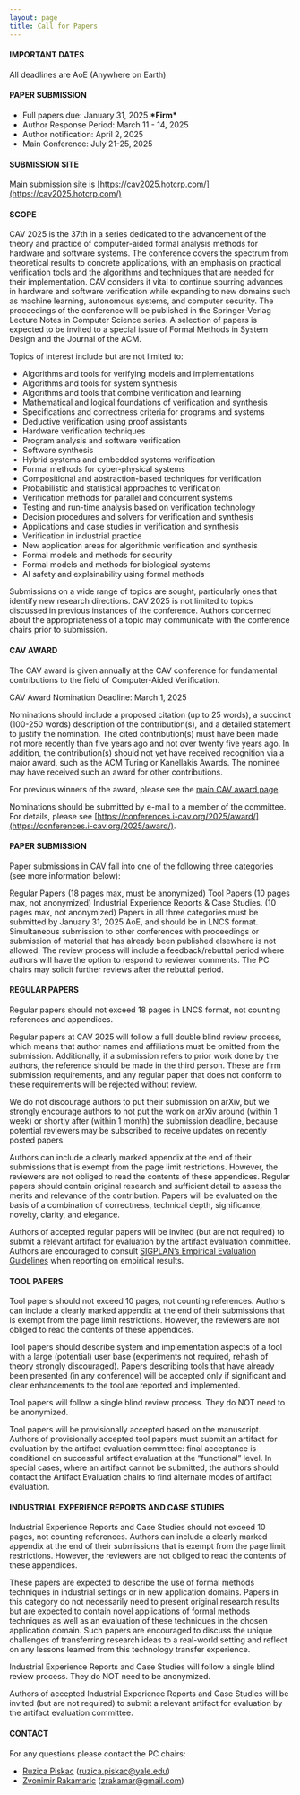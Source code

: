 ```yaml
---
layout: page
title: Call for Papers
---
```


#### IMPORTANT DATES
All deadlines are AoE (Anywhere on Earth)

#### PAPER SUBMISSION 
* Full papers due: January 31, 2025 **\*Firm\***
* Author Response Period: March 11 - 14, 2025
* Author notification: April 2, 2025
* Main Conference: July 21-25, 2025

#### SUBMISSION SITE
Main submission site is [https://cav2025.hotcrp.com/](https://cav2025.hotcrp.com/)

#### SCOPE
CAV 2025 is the 37th in a series dedicated to the advancement of the theory and practice of computer-aided formal analysis methods for hardware and software systems. The conference covers the spectrum from theoretical results to concrete applications, with an emphasis on practical verification tools and the algorithms and techniques that are needed for their implementation. CAV considers it vital to continue spurring advances in hardware and software verification while expanding to new domains such as machine learning, autonomous systems, and computer security. The proceedings of the conference will be published in the Springer-Verlag Lecture Notes in Computer Science series. A selection of papers is expected to be invited to a special issue of Formal Methods in System Design and the Journal of the ACM.

Topics of interest include but are not limited to:

   * Algorithms and tools for verifying models and implementations
   * Algorithms and tools for system synthesis
   * Algorithms and tools that combine verification and learning
   * Mathematical and logical foundations of verification and synthesis
   * Specifications and correctness criteria for programs and systems
   * Deductive verification using proof assistants
   * Hardware verification techniques
   * Program analysis and software verification
   * Software synthesis
   * Hybrid systems and embedded systems verification
   * Formal methods for cyber-physical systems
   * Compositional and abstraction-based techniques for verification
   * Probabilistic and statistical approaches to verification
   * Verification methods for parallel and concurrent systems
   * Testing and run-time analysis based on verification technology
   * Decision procedures and solvers for verification and synthesis
   * Applications and case studies in verification and synthesis
   * Verification in industrial practice
   * New application areas for algorithmic verification and synthesis
   * Formal models and methods for security
   * Formal models and methods for biological systems
   * AI safety and explainability using formal methods


Submissions on a wide range of topics are sought, particularly ones that identify new research directions. CAV 2025 is not limited to topics discussed in previous instances of the conference. Authors concerned about the appropriateness of a topic may communicate with the conference chairs prior to submission.

#### CAV AWARD
The CAV award is given annually at the CAV conference for fundamental contributions to the field of Computer-Aided Verification.

CAV Award Nomination Deadline: March 1, 2025

Nominations should include a proposed citation (up to 25 words), a succinct (100-250 words) description of the contribution(s), and a detailed statement to justify the nomination. The cited contribution(s) must have been made not more recently than five years ago and not over twenty five years ago. In addition, the contribution(s) should not yet have received recognition via a major award, such as the ACM Turing or Kanellakis Awards. The nominee may have received such an award for other contributions.

For previous winners of the award, please see the [main CAV award page](https://i-cav.org/cav-award/).

Nominations should be submitted by e-mail to a member of the committee. For details, please see [https://conferences.i-cav.org/2025/award/](https://conferences.i-cav.org/2025/award/).

#### PAPER SUBMISSION
Paper submissions in CAV fall into one of the following three categories (see more information below):

Regular Papers (18 pages max, must be anonymized)
Tool Papers (10 pages max, not anonymized)
Industrial Experience Reports & Case Studies. (10 pages max, not anonymized)
Papers in all three categories must be submitted by January 31, 2025 AoE, and should be in LNCS format. Simultaneous submission to other conferences with proceedings or submission of material that has already been published elsewhere is not allowed. The review process will include a feedback/rebuttal period where authors will have the option to respond to reviewer comments. The PC chairs may solicit further reviews after the rebuttal period.

#### REGULAR PAPERS
Regular papers should not exceed 18 pages in LNCS format, not counting references and appendices.

Regular papers at CAV 2025 will follow a full double blind review process, which means that author names and affiliations must be omitted from the submission. Additionally, if a submission refers to prior work done by the authors, the reference should be made in the third person. These are firm submission requirements, and any regular paper that does not conform to these requirements will be rejected without review.

We do not discourage authors to put their submission on arXiv, but we strongly encourage authors to not put the work on arXiv around (within 1 week) or shortly after (within 1 month) the submission deadline, because potential reviewers may be subscribed to receive updates on recently posted papers.

Authors can include a clearly marked appendix at the end of their submissions that is exempt from the page limit restrictions. However, the reviewers are not obliged to read the contents of these appendices. Regular papers should contain original research and sufficient detail to assess the merits and relevance of the contribution. Papers will be evaluated on the basis of a combination of correctness, technical depth, significance, novelty, clarity, and elegance.

Authors of accepted regular papers will be invited (but are not required) to submit a relevant artifact for evaluation by the artifact evaluation committee. Authors are encouraged to consult [SIGPLAN’s Empirical Evaluation Guidelines](https://sigplan.org/Resources/EmpiricalEvaluation/) when reporting on empirical results.

#### TOOL PAPERS
Tool papers should not exceed 10 pages, not counting references. Authors can include a clearly marked appendix at the end of their submissions that is exempt from the page limit restrictions. However, the reviewers are not obliged to read the contents of these appendices.

Tool papers should describe system and implementation aspects of a tool with a large (potential) user base (experiments not required, rehash of theory strongly discouraged). Papers describing tools that have already been presented (in any conference) will be accepted only if significant and clear enhancements to the tool are reported and implemented.

Tool papers will follow a single blind review process. They do NOT need to be anonymized.

Tool papers will be provisionally accepted based on the manuscript. Authors of provisionally accepted tool papers must submit an artifact for evaluation by the artifact evaluation committee: final acceptance is conditional on successful artifact evaluation at the “functional” level. In special cases, where an artifact cannot be submitted, the authors should contact the Artifact Evaluation chairs to find alternate modes of artifact evaluation.

#### INDUSTRIAL EXPERIENCE REPORTS AND CASE STUDIES
Industrial Experience Reports and Case Studies should not exceed 10 pages, not counting references. Authors can include a clearly marked appendix at the end of their submissions that is exempt from the page limit restrictions. However, the reviewers are not obliged to read the contents of these appendices.

These papers are expected to describe the use of formal methods techniques in industrial settings or in new application domains. Papers in this category do not necessarily need to present original research results but are expected to contain novel applications of formal methods techniques as well as an evaluation of these techniques in the chosen application domain. Such papers are encouraged to discuss the unique challenges of transferring research ideas to a real-world setting and reflect on any lessons learned from this technology transfer experience.

Industrial Experience Reports and Case Studies will follow a single blind review process. They do NOT need to be anonymized.

Authors of accepted Industrial Experience Reports and Case Studies will be invited (but are not required) to submit a relevant artifact for evaluation by the artifact evaluation committee.

#### CONTACT
For any questions please contact the PC chairs:

* [Ruzica Piskac](http://www.cs.yale.edu/homes/piskac/) (ruzica.piskac@yale.edu)    
* [Zvonimir Rakamaric](https://zvonimir.github.io/) (zrakamar@gmail.com)

